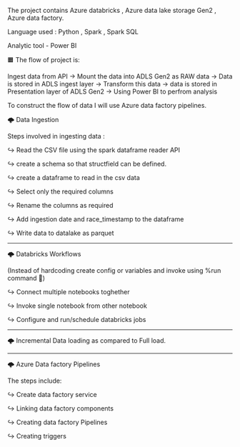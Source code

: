 The project contains Azure databricks , Azure data lake storage Gen2 , Azure data factory.

Language used : Python , Spark , Spark SQL 

Analytic tool - Power BI


🟧  The flow of project is:

Ingest data from API -> Mount the data into ADLS Gen2 as RAW data -> Data is stored in ADLS ingest layer -> Transform this data -> data is stored in Presentation layer of ADLS Gen2 -> Using Power BI to perfrom analysis


To construct the flow of data I will use Azure data factory pipelines.


🌩️ Data Ingestion 

Steps involved in ingesting data :

↪️ Read the CSV file using the spark dataframe reader API

↪️ create a schema so that structfield can be defined.

↪️ create a dataframe to read in the csv data

↪️  Select only the required columns

↪️  Rename the columns as required

↪️  Add ingestion date and race_timestamp to the dataframe

↪️ Write data to datalake as parquet

------------------

🌩️ Databricks Workflows

(Instead of hardcoding create config or variables and invoke using %run command 📜)

↪️ Connect multiple notebooks toghether

↪️ Invoke single notebook from other notebook

↪️ Configure and run/schedule databricks jobs


-------------------------

🌩️ Incremental Data loading as compared to Full load.


------------------------

🌩️ Azure Data factory Pipelines 

The steps include:

↪️ Create data factory service

↪️ Linking data factory components

↪️ Creating data factory Pipelines

↪️ Creating triggers
